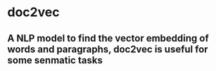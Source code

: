 # doc2vec

## A NLP model to find the vector embedding of words and paragraphs, doc2vec is useful for some senmatic tasks 
